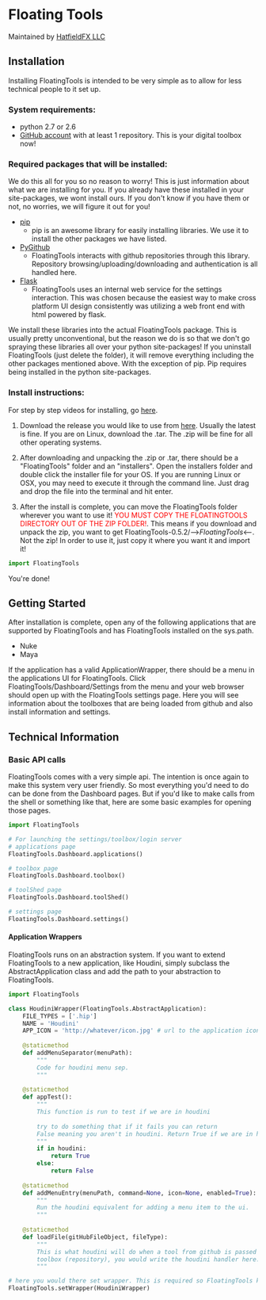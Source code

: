 # Floating Tools

Maintained by [HatfieldFX LLC](http://www.hatfieldfx.com/)

## Installation

Installing FloatingTools is intended to be very simple as to allow for less technical people to it set up.

### System requirements:
 - python 2.7 or 2.6
 - [GitHub account](https://github.com/) with at least 1 repository. This is your digital toolbox now!

### Required packages that will be installed:
We do this all for you so no reason to worry! This is just information about what we are installing for you.
If you already have these installed in your site-packages, we wont install ours. If you don't know if you have them or 
not, no worries, we will figure it out for you!

 - [pip](https://pip.pypa.io/en/stable/)
    - pip is an awesome library for easily installing libraries. We use it to install the other packages we have listed.
 - [PyGithub](http://pygithub.readthedocs.io/en/latest/introduction.html)
    - FloatingTools interacts with github repositories through this library. Repository browsing/uploading/downloading 
    and authentication is all handled here. 
 - [Flask](http://flask.pocoo.org/docs/0.12/)
    - FloatingTools uses an internal web service for the settings interaction. This was chosen because the easiest
    way to make cross platform UI design consistently was utilizing a web front end with html powered by flask.
    
We install these libraries into the actual FloatingTools package. This is usually pretty unconventional, but the reason
we do is so that we don't go spraying these libraries all over your python site-packages! If you uninstall FloatingTools 
(just delete the folder), it will remove everything including the other packages mentioned above. With the exception of pip. 
Pip requires being installed in the python site-packages.

### Install instructions:
For step by step videos for installing, go [here](http://www.hatfieldfx.com/floating-tools).

1. Download the release you would like to use from [here](https://github.com/aldmbmtl/FloatingTools/releases). 
Usually the latest is fine. If you are on Linux, download the .tar. The .zip will be fine for all other operating systems. 

2. After downloading and unpacking the .zip or .tar, there should be a "FloatingTools" folder and an "installers". Open 
the installers folder and double click the installer file for your OS. If you are running Linux or OSX, you may need to
execute it through the command line. Just drag and drop the file into the terminal and hit enter.

3. After the install is complete, you can move the FloatingTools folder wherever you want to use it! 
<span style="color:red"> YOU MUST COPY THE FLOATINGTOOLS DIRECTORY OUT OF THE ZIP FOLDER!</span>. This means if you 
download and unpack the zip, you want to get FloatingTools-0.5.2/-->*FloatingTools*<--. Not the zip! In order to use it, 
just copy it where you want it and import it! 
```python
import FloatingTools
```
You're done!

Getting Started
-
After installation is complete, open any of the following applications that are supported by FloatingTools and has 
FloatingTools installed on the sys.path.
 + Nuke
 + Maya

If the application has a valid ApplicationWrapper, there should be a menu in the applications UI for FloatingTools. 
Click FloatingTools/Dashboard/Settings from the menu and your web browser should open up with the FloatingTools settings
page. Here you will see information about the toolboxes that are being loaded from github and also install information 
and settings.

## Technical Information

### Basic API calls
FloatingTools comes with a very simple api. The intention is once again to make this system very user friendly. So most
everything you'd need to do can be done from the Dashboard pages. But if you'd like to make calls from the shell or 
something like that, here are some basic examples for opening those pages. 
```python
import FloatingTools

# For launching the settings/toolbox/login server
# applications page
FloatingTools.Dashboard.applications()

# toolbox page
FloatingTools.Dashboard.toolbox()

# toolShed page
FloatingTools.Dashboard.toolShed()

# settings page
FloatingTools.Dashboard.settings()
```

#### Application Wrappers
FloatingTools runs on an abstraction system. If you want to extend FloatingTools to a new application, like Houdini, 
simply subclass the AbstractApplication class and add the path to your abstraction to FloatingTools. 
 
```python
import FloatingTools

class HoudiniWrapper(FloatingTools.AbstractApplication):
    FILE_TYPES = ['.hip']
    NAME = 'Houdini'
    APP_ICON = 'http://whatever/icon.jpg' # url to the application icon.
    
    @staticmethod
    def addMenuSeparator(menuPath):
        """
        Code for houdini menu sep.
        """
        
    @staticmethod
    def appTest():
        """
        This function is run to test if we are in houdini
        
        try to do something that if it fails you can return 
        False meaning you aren't in houdini. Return True if we are in houdini 
        """
        if in houdini:
            return True
        else:
            return False
        
    @staticmethod
    def addMenuEntry(menuPath, command=None, icon=None, enabled=True):
        """
        Run the houdini equivalent for adding a menu item to the ui.
        """
        
    @staticmethod
    def loadFile(gitHubFileObject, fileType):
        """
        This is what houdini will do when a tool from github is passed to it. So if the file is a python script in the
        toolbox (repository), you would write the houdini handler here. 
        """

# here you would there set wrapper. This is required so FloatingTools know which wrapper it needs to use.
FloatingTools.setWrapper(HoudiniWrapper)
```



